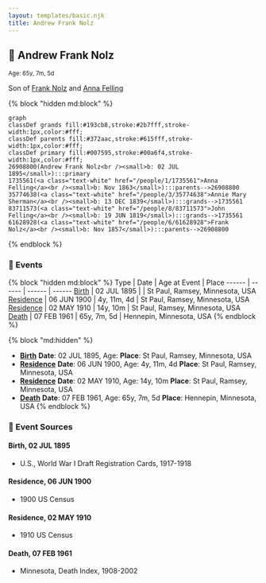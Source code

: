 ```yaml
---
layout: templates/basic.njk
title: Andrew Frank Nolz
---
```

## 🔵 Andrew Frank Nolz
<small>Age: 65y, 7m, 5d</small>

Son of [Frank Nolz](/people/6/61628928) and [Anna Felling](/people/1/1735561)

{% block "hidden md:block" %}
```mermaid
graph
classDef grands fill:#193cb8,stroke:#2b7fff,stroke-width:1px,color:#fff;
classDef parents fill:#372aac,stroke:#615fff,stroke-width:1px,color:#fff;
classDef primary fill:#007595,stroke:#00a6f4,stroke-width:1px,color:#fff;
26908800(Andrew Frank Nolz<br /><small>b: 02 JUL 1895</small>):::primary
1735561(<a class="text-white" href="/people/1/1735561">Anna Felling</a><br /><small>b: Nov 1863</small>):::parents-->26908800
35774638(<a class="text-white" href="/people/3/35774638">Annie Mary Sherman</a><br /><small>b: 13 DEC 1839</small>):::grands-->1735561
83711573(<a class="text-white" href="/people/8/83711573">John Felling</a><br /><small>b: 19 JUN 1819</small>):::grands-->1735561
61628928(<a class="text-white" href="/people/6/61628928">Frank Nolz</a><br /><small>b: Nov 1857</small>):::parents-->26908800
```
{% endblock %}

### 📆 Events

{% block "hidden md:block" %}
Type | Date | Age at Event | Place
------ | ------ | ------ | ------
[Birth](#event-event-2) | 02 JUL 1895 |  | St Paul, Ramsey, Minnesota, USA
[Residence](#event-event-0) | 06 JUN 1900 | 4y, 11m, 4d | St Paul, Ramsey, Minnesota, USA
[Residence](#event-event-1) | 02 MAY 1910 | 14y, 10m | St Paul, Ramsey, Minnesota, USA
[Death](#event-event-5) | 07 FEB 1961 | 65y, 7m, 5d | Hennepin, Minnesota, USA
{% endblock %}

{% block "md:hidden" %}
- **[Birth](#event-event-2)**
**Date**: 02 JUL 1895, Age:
**Place**: St Paul, Ramsey, Minnesota, USA
- **[Residence](#event-event-0)**
**Date**: 06 JUN 1900, Age: 4y, 11m, 4d
**Place**: St Paul, Ramsey, Minnesota, USA
- **[Residence](#event-event-1)**
**Date**: 02 MAY 1910, Age: 14y, 10m
**Place**: St Paul, Ramsey, Minnesota, USA
- **[Death](#event-event-5)**
**Date**: 07 FEB 1961, Age: 65y, 7m, 5d
**Place**: Hennepin, Minnesota, USA
{% endblock %}

### 📰 Event Sources

#### <a id="event-event-2"></a> Birth, 02 JUL 1895
* U.S., World War I Draft Registration Cards, 1917-1918

#### <a id="event-event-0"></a> Residence, 06 JUN 1900
* 1900 US Census

#### <a id="event-event-1"></a> Residence, 02 MAY 1910
* 1910 US Census

#### <a id="event-event-5"></a> Death, 07 FEB 1961
* Minnesota, Death Index, 1908-2002